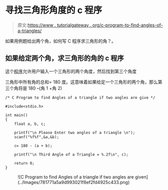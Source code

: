 # 寻找三角形角度的 c 程序

> 原文:[https://www . tutorialgateway . org/c-program-to-find-angles-of-a-triangles/](https://www.tutorialgateway.org/c-program-to-find-angles-of-a-triangle/)

如果用例题给出两个角，如何写 C 程序求三角形的角？。

## 如果给定两个角，求三角形的角的 c 程序

这个[程序](https://www.tutorialgateway.org/c-programming-examples/)允许用户输入一个三角形的两个角度，然后找到第三个角度

三角形中所有角的总和= 180 度。这意味着如果给定一个三角形的两个角，那么第三个角将是 180 –(角 1 +角 2)

```
/* C Program to find Angles of a triangle if two angles are give */

#include<stdio.h>

int main()
{
  	float a, b, c;

  	printf("\n Please Enter two angles of a triangle \n");
  	scanf("%f%f",&a,&b);

  	c= 180 - (a + b);

  	printf("\n Third Angle of a Triangle = %.2f\n", c);

  	return 0;
}
```

<figure class="wp-block-image">![C Program to find Angles of a triangle if two angles are given](../Images/781771a5a9d993021f8ef2fd4925c433.png)</figure>